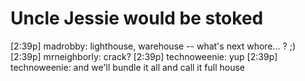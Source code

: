 <!--
id: 5595705
link: http://tumblr.atmos.org/post/5595705/uncle-jessie-would-be-stoked
slug: uncle-jessie-would-be-stoked
date: Thu Jul 12 2007 12:50:30 GMT-0700 (PDT)
publish: 2007-07-012
tags: 
title: Uncle Jessie would be stoked
-->


Uncle Jessie would be stoked
============================

[2:39p] madrobby: lighthouse, warehouse -- what's next whore... ? ;)
[2:39p] mrneighborly: crack? [2:39p] technoweenie: yup [2:39p]
technoweenie: and we'll bundle it all and call it full house

